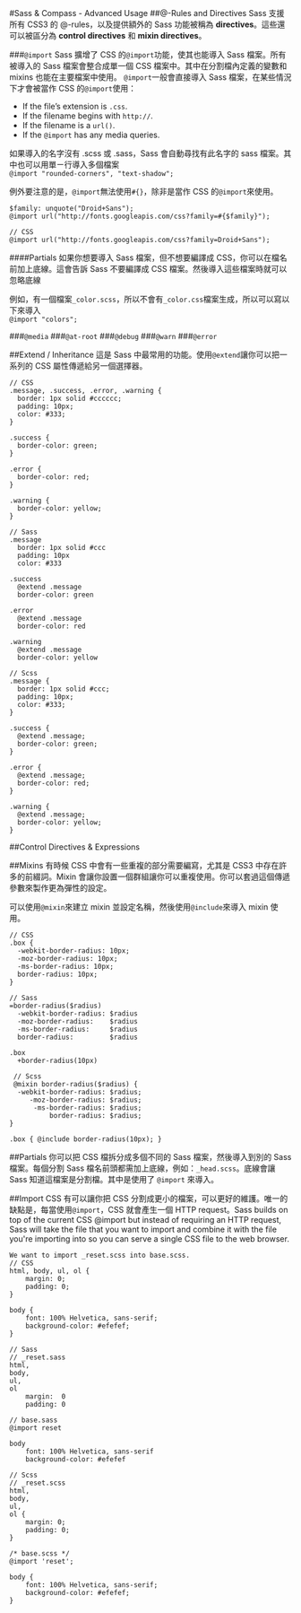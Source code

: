 #Sass & Compass - Advanced Usage
##@-Rules and Directives
Sass 支援所有 CSS3 的 @-rules，以及提供額外的 Sass 功能被稱為 **directives**。這些還可以被區分為 **control directives** 和 **mixin directives**。

###`@import`
Sass 擴增了 CSS 的`@import`功能，使其也能導入 Sass 檔案。所有被導入的 Sass 檔案會整合成單一個 CSS 檔案中。其中在分割檔內定義的變數和 mixins 也能在主要檔案中使用。
`@import`一般會直接導入 Sass 檔案，在某些情況下才會被當作 CSS 的`@import`使用：

* If the file’s extension is `.css`.
* If the filename begins with `http://`.
* If the filename is a `url()`.
* If the `@import` has any media queries.

如果導入的名字沒有 .scss 或 .sass，Sass 會自動尋找有此名字的 sass 檔案。其中也可以用單ㄧ行導入多個檔案  
`@import "rounded-corners", "text-shadow";`

例外要注意的是，`@import`無法使用`#{}`，除非是當作 CSS 的`@import`來使用。

	$family: unquote("Droid+Sans");
	@import url("http://fonts.googleapis.com/css?family=#{$family}");
	
	// CSS
	@import url("http://fonts.googleapis.com/css?family=Droid+Sans");
	
####Partials
如果你想要導入 Sass 檔案，但不想要編譯成 CSS，你可以在檔名前加上底線。這會告訴 Sass 不要編譯成 CSS 檔案。然後導入這些檔案時就可以忽略底線

例如，有一個檔案`_color.scss`，所以不會有`_color.css`檔案生成，所以可以寫以下來導入  
`@import "colors";`
	
###`@media`
###`@at-root`
###`@debug`
###`@warn`
###`@error`

##Extend / Inheritance
這是 Sass 中最常用的功能。使用`@extend`讓你可以把一系列的 CSS 屬性傳遞給另一個選擇器。

	// CSS
	.message, .success, .error, .warning {
	  border: 1px solid #cccccc;
	  padding: 10px;
	  color: #333;
	}

	.success {
	  border-color: green;
	}

	.error {
	  border-color: red;
	}

	.warning {
	  border-color: yellow;
	}
	
	// Sass
	.message
	  border: 1px solid #ccc
	  padding: 10px
	  color: #333

	.success
	  @extend .message
	  border-color: green

	.error
	  @extend .message
	  border-color: red

	.warning
	  @extend .message
	  border-color: yellow
	  
	// Scss
	.message {
	  border: 1px solid #ccc;
	  padding: 10px;
	  color: #333;
	}

	.success {
	  @extend .message;
	  border-color: green;
	}

	.error {
	  @extend .message;
	  border-color: red;
	}

	.warning {
	  @extend .message;
	  border-color: yellow;
	}

##Control Directives & Expressions

##Mixins
有時候 CSS 中會有一些重複的部分需要編寫，尤其是 CSS3 中存在許多的前綴詞。Mixin 會讓你設置一個群組讓你可以重複使用。你可以套過這個傳遞參數來製作更為彈性的設定。

可以使用`@mixin`來建立 mixin 並設定名稱，然後使用`@include`來導入 mixin 使用。

	// CSS
	.box {
	  -webkit-border-radius: 10px;
	  -moz-border-radius: 10px;
	  -ms-border-radius: 10px;
	  border-radius: 10px;
	}

	// Sass
	=border-radius($radius)
	  -webkit-border-radius: $radius
	  -moz-border-radius:    $radius
	  -ms-border-radius:     $radius
	  border-radius:         $radius

	.box
	  +border-radius(10px)
	  
	 // Scss
	 @mixin border-radius($radius) {
	  -webkit-border-radius: $radius;
	     -moz-border-radius: $radius;
	      -ms-border-radius: $radius;
	          border-radius: $radius;
	}

	.box { @include border-radius(10px); }

##Partials
你可以把 CSS 檔拆分成多個不同的 Sass 檔案，然後導入到別的 Sass 檔案。每個分割 Sass 檔名前頭都需加上底線，例如：`_head.scss`。底線會讓 Sass 知道這檔案是分割檔。其中是使用了 `@import` 來導入。

##Import
CSS 有可以讓你把 CSS 分割成更小的檔案，可以更好的維護。唯一的缺點是，每當使用`@import`，CSS 就會產生一個 HTTP request。Sass builds on top of the current CSS @import but instead of requiring an HTTP request, Sass will take the file that you want to import and combine it with the file you're importing into so you can serve a single CSS file to the web browser.

	We want to import _reset.scss into base.scss.
	// CSS
	html, body, ul, ol {
		margin: 0;
		padding: 0;
	}

	body {
		font: 100% Helvetica, sans-serif;
		background-color: #efefef;
	}
		
	// Sass
	// _reset.sass
	html,
	body,
	ul,
	ol
		margin:  0
		padding: 0
		  
	// base.sass
	@import reset

	body
		font: 100% Helvetica, sans-serif
		background-color: #efefef
		
	// Scss
	// _reset.scss
	html,
	body,
	ul,
	ol {
		margin: 0;
		padding: 0;
	}
		
	/* base.scss */
	@import 'reset';

	body {
		font: 100% Helvetica, sans-serif;
		background-color: #efefef;
	}